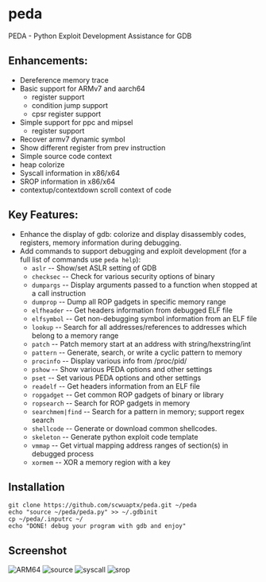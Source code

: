 peda
====

PEDA - Python Exploit Development Assistance for GDB

## Enhancements:
* Dereference memory trace
* Basic support for ARMv7 and aarch64
  * register support
  * condition jump support
  * cpsr register support
* Simple support for ppc and mipsel
  * register support
* Recover armv7 dynamic symbol
* Show different register from prev instruction 
* Simple source code context
* heap colorize
* Syscall information in x86/x64
* SROP information in x86/x64
* contextup/contextdown scroll context of code

## Key Features:
* Enhance the display of gdb: colorize and display disassembly codes, registers, memory information during debugging.
* Add commands to support debugging and exploit development (for a full list of commands use `peda help`):
  * `aslr` -- Show/set ASLR setting of GDB
  * `checksec` -- Check for various security options of binary
  * `dumpargs` -- Display arguments passed to a function when stopped at a call instruction
  * `dumprop` -- Dump all ROP gadgets in specific memory range
  * `elfheader` -- Get headers information from debugged ELF file
  * `elfsymbol` -- Get non-debugging symbol information from an ELF file
  * `lookup` -- Search for all addresses/references to addresses which belong to a memory range
  * `patch` -- Patch memory start at an address with string/hexstring/int
  * `pattern` -- Generate, search, or write a cyclic pattern to memory
  * `procinfo` -- Display various info from /proc/pid/
  * `pshow` -- Show various PEDA options and other settings
  * `pset` -- Set various PEDA options and other settings
  * `readelf` -- Get headers information from an ELF file
  * `ropgadget` -- Get common ROP gadgets of binary or library
  * `ropsearch` -- Search for ROP gadgets in memory
  * `searchmem|find` -- Search for a pattern in memory; support regex search
  * `shellcode` -- Generate or download common shellcodes.
  * `skeleton` -- Generate python exploit code template
  * `vmmap` -- Get virtual mapping address ranges of section(s) in debugged process
  * `xormem` -- XOR a memory region with a key

## Installation

    git clone https://github.com/scwuaptx/peda.git ~/peda
    echo "source ~/peda/peda.py" >> ~/.gdbinit
    cp ~/peda/.inputrc ~/
    echo "DONE! debug your program with gdb and enjoy"

## Screenshot
![ARM64](http://i.imgur.com/iValQBY.png)
![source](http://i.imgur.com/SPBVT7q.png)
![syscall](http://i.imgur.com/AU0jixi.png)
![srop](http://i.imgur.com/l6F6k1N.png)
